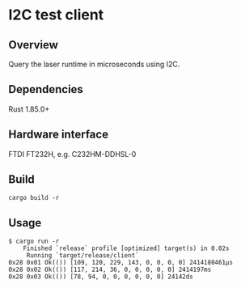 # I2C test client

## Overview
Query the laser runtime in microseconds using I2C.

## Dependencies
Rust 1.85.0+

## Hardware interface
FTDI FT232H, e.g. C232HM-DDHSL-0

## Build
`cargo build -r`

## Usage
```
$ cargo run -r
    Finished `release` profile [optimized] target(s) in 0.02s
     Running `target/release/client`
0x28 0x01 Ok(()) [109, 120, 229, 143, 0, 0, 0, 0] 2414180461µs
0x28 0x02 Ok(()) [117, 214, 36, 0, 0, 0, 0, 0] 2414197ms
0x28 0x03 Ok(()) [78, 94, 0, 0, 0, 0, 0, 0] 24142ds
```
